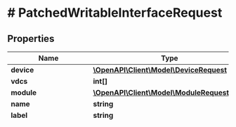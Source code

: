 # # PatchedWritableInterfaceRequest

## Properties

Name | Type | Description | Notes
------------ | ------------- | ------------- | -------------
**device** | [**\OpenAPI\Client\Model\DeviceRequest**](DeviceRequest.md) |  | [optional]
**vdcs** | **int[]** |  | [optional]
**module** | [**\OpenAPI\Client\Model\ModuleRequest**](ModuleRequest.md) |  | [optional]
**name** | **string** |  | [optional]
**label** | **string** | Physical label | [optional]
**type** | **string** | * &#x60;virtual&#x60; - Virtual * &#x60;bridge&#x60; - Bridge * &#x60;lag&#x60; - Link Aggregation Group (LAG) * &#x60;100base-fx&#x60; - 100BASE-FX (10/100ME FIBER) * &#x60;100base-lfx&#x60; - 100BASE-LFX (10/100ME FIBER) * &#x60;100base-tx&#x60; - 100BASE-TX (10/100ME) * &#x60;100base-t1&#x60; - 100BASE-T1 (10/100ME Single Pair) * &#x60;1000base-t&#x60; - 1000BASE-T (1GE) * &#x60;1000base-tx&#x60; - 1000BASE-TX (1GE) * &#x60;2.5gbase-t&#x60; - 2.5GBASE-T (2.5GE) * &#x60;5gbase-t&#x60; - 5GBASE-T (5GE) * &#x60;10gbase-t&#x60; - 10GBASE-T (10GE) * &#x60;10gbase-cx4&#x60; - 10GBASE-CX4 (10GE) * &#x60;1000base-x-gbic&#x60; - GBIC (1GE) * &#x60;1000base-x-sfp&#x60; - SFP (1GE) * &#x60;10gbase-x-sfpp&#x60; - SFP+ (10GE) * &#x60;10gbase-x-xfp&#x60; - XFP (10GE) * &#x60;10gbase-x-xenpak&#x60; - XENPAK (10GE) * &#x60;10gbase-x-x2&#x60; - X2 (10GE) * &#x60;25gbase-x-sfp28&#x60; - SFP28 (25GE) * &#x60;50gbase-x-sfp56&#x60; - SFP56 (50GE) * &#x60;40gbase-x-qsfpp&#x60; - QSFP+ (40GE) * &#x60;50gbase-x-sfp28&#x60; - QSFP28 (50GE) * &#x60;100gbase-x-cfp&#x60; - CFP (100GE) * &#x60;100gbase-x-cfp2&#x60; - CFP2 (100GE) * &#x60;200gbase-x-cfp2&#x60; - CFP2 (200GE) * &#x60;400gbase-x-cfp2&#x60; - CFP2 (400GE) * &#x60;100gbase-x-cfp4&#x60; - CFP4 (100GE) * &#x60;100gbase-x-cxp&#x60; - CXP (100GE) * &#x60;100gbase-x-cpak&#x60; - Cisco CPAK (100GE) * &#x60;100gbase-x-dsfp&#x60; - DSFP (100GE) * &#x60;100gbase-x-sfpdd&#x60; - SFP-DD (100GE) * &#x60;100gbase-x-qsfp28&#x60; - QSFP28 (100GE) * &#x60;100gbase-x-qsfpdd&#x60; - QSFP-DD (100GE) * &#x60;200gbase-x-qsfp56&#x60; - QSFP56 (200GE) * &#x60;200gbase-x-qsfpdd&#x60; - QSFP-DD (200GE) * &#x60;400gbase-x-qsfp112&#x60; - QSFP112 (400GE) * &#x60;400gbase-x-qsfpdd&#x60; - QSFP-DD (400GE) * &#x60;400gbase-x-osfp&#x60; - OSFP (400GE) * &#x60;400gbase-x-osfp-rhs&#x60; - OSFP-RHS (400GE) * &#x60;400gbase-x-cdfp&#x60; - CDFP (400GE) * &#x60;400gbase-x-cfp8&#x60; - CPF8 (400GE) * &#x60;800gbase-x-qsfpdd&#x60; - QSFP-DD (800GE) * &#x60;800gbase-x-osfp&#x60; - OSFP (800GE) * &#x60;1000base-kx&#x60; - 1000BASE-KX (1GE) * &#x60;2.5gbase-kx&#x60; - 2.5GBASE-KX (2.5GE) * &#x60;5gbase-kr&#x60; - 5GBASE-KR (5GE) * &#x60;10gbase-kr&#x60; - 10GBASE-KR (10GE) * &#x60;10gbase-kx4&#x60; - 10GBASE-KX4 (10GE) * &#x60;25gbase-kr&#x60; - 25GBASE-KR (25GE) * &#x60;40gbase-kr4&#x60; - 40GBASE-KR4 (40GE) * &#x60;50gbase-kr&#x60; - 50GBASE-KR (50GE) * &#x60;100gbase-kp4&#x60; - 100GBASE-KP4 (100GE) * &#x60;100gbase-kr2&#x60; - 100GBASE-KR2 (100GE) * &#x60;100gbase-kr4&#x60; - 100GBASE-KR4 (100GE) * &#x60;ieee802.11a&#x60; - IEEE 802.11a * &#x60;ieee802.11g&#x60; - IEEE 802.11b/g * &#x60;ieee802.11n&#x60; - IEEE 802.11n * &#x60;ieee802.11ac&#x60; - IEEE 802.11ac * &#x60;ieee802.11ad&#x60; - IEEE 802.11ad * &#x60;ieee802.11ax&#x60; - IEEE 802.11ax * &#x60;ieee802.11ay&#x60; - IEEE 802.11ay * &#x60;ieee802.15.1&#x60; - IEEE 802.15.1 (Bluetooth) * &#x60;other-wireless&#x60; - Other (Wireless) * &#x60;gsm&#x60; - GSM * &#x60;cdma&#x60; - CDMA * &#x60;lte&#x60; - LTE * &#x60;4g&#x60; - 4G * &#x60;5g&#x60; - 5G * &#x60;sonet-oc3&#x60; - OC-3/STM-1 * &#x60;sonet-oc12&#x60; - OC-12/STM-4 * &#x60;sonet-oc48&#x60; - OC-48/STM-16 * &#x60;sonet-oc192&#x60; - OC-192/STM-64 * &#x60;sonet-oc768&#x60; - OC-768/STM-256 * &#x60;sonet-oc1920&#x60; - OC-1920/STM-640 * &#x60;sonet-oc3840&#x60; - OC-3840/STM-1234 * &#x60;1gfc-sfp&#x60; - SFP (1GFC) * &#x60;2gfc-sfp&#x60; - SFP (2GFC) * &#x60;4gfc-sfp&#x60; - SFP (4GFC) * &#x60;8gfc-sfpp&#x60; - SFP+ (8GFC) * &#x60;16gfc-sfpp&#x60; - SFP+ (16GFC) * &#x60;32gfc-sfp28&#x60; - SFP28 (32GFC) * &#x60;32gfc-sfpp&#x60; - SFP+ (32GFC) * &#x60;64gfc-qsfpp&#x60; - QSFP+ (64GFC) * &#x60;64gfc-sfpdd&#x60; - SFP-DD (64GFC) * &#x60;64gfc-sfpp&#x60; - SFP+ (64GFC) * &#x60;128gfc-qsfp28&#x60; - QSFP28 (128GFC) * &#x60;infiniband-sdr&#x60; - SDR (2 Gbps) * &#x60;infiniband-ddr&#x60; - DDR (4 Gbps) * &#x60;infiniband-qdr&#x60; - QDR (8 Gbps) * &#x60;infiniband-fdr10&#x60; - FDR10 (10 Gbps) * &#x60;infiniband-fdr&#x60; - FDR (13.5 Gbps) * &#x60;infiniband-edr&#x60; - EDR (25 Gbps) * &#x60;infiniband-hdr&#x60; - HDR (50 Gbps) * &#x60;infiniband-ndr&#x60; - NDR (100 Gbps) * &#x60;infiniband-xdr&#x60; - XDR (250 Gbps) * &#x60;t1&#x60; - T1 (1.544 Mbps) * &#x60;e1&#x60; - E1 (2.048 Mbps) * &#x60;t3&#x60; - T3 (45 Mbps) * &#x60;e3&#x60; - E3 (34 Mbps) * &#x60;xdsl&#x60; - xDSL * &#x60;docsis&#x60; - DOCSIS * &#x60;bpon&#x60; - BPON (622 Mbps / 155 Mbps) * &#x60;epon&#x60; - EPON (1 Gbps) * &#x60;10g-epon&#x60; - 10G-EPON (10 Gbps) * &#x60;gpon&#x60; - GPON (2.5 Gbps / 1.25 Gbps) * &#x60;xg-pon&#x60; - XG-PON (10 Gbps / 2.5 Gbps) * &#x60;xgs-pon&#x60; - XGS-PON (10 Gbps) * &#x60;ng-pon2&#x60; - NG-PON2 (TWDM-PON) (4x10 Gbps) * &#x60;25g-pon&#x60; - 25G-PON (25 Gbps) * &#x60;50g-pon&#x60; - 50G-PON (50 Gbps) * &#x60;cisco-stackwise&#x60; - Cisco StackWise * &#x60;cisco-stackwise-plus&#x60; - Cisco StackWise Plus * &#x60;cisco-flexstack&#x60; - Cisco FlexStack * &#x60;cisco-flexstack-plus&#x60; - Cisco FlexStack Plus * &#x60;cisco-stackwise-80&#x60; - Cisco StackWise-80 * &#x60;cisco-stackwise-160&#x60; - Cisco StackWise-160 * &#x60;cisco-stackwise-320&#x60; - Cisco StackWise-320 * &#x60;cisco-stackwise-480&#x60; - Cisco StackWise-480 * &#x60;cisco-stackwise-1t&#x60; - Cisco StackWise-1T * &#x60;juniper-vcp&#x60; - Juniper VCP * &#x60;extreme-summitstack&#x60; - Extreme SummitStack * &#x60;extreme-summitstack-128&#x60; - Extreme SummitStack-128 * &#x60;extreme-summitstack-256&#x60; - Extreme SummitStack-256 * &#x60;extreme-summitstack-512&#x60; - Extreme SummitStack-512 * &#x60;other&#x60; - Other | [optional]
**enabled** | **bool** |  | [optional]
**parent** | **int** |  | [optional]
**bridge** | **int** |  | [optional]
**lag** | **int** |  | [optional]
**mtu** | **int** |  | [optional]
**mac_address** | **string** |  | [optional]
**speed** | **int** |  | [optional]
**duplex** | **string** | * &#x60;half&#x60; - Half * &#x60;full&#x60; - Full * &#x60;auto&#x60; - Auto | [optional]
**wwn** | **string** |  | [optional]
**mgmt_only** | **bool** | This interface is used only for out-of-band management | [optional]
**description** | **string** |  | [optional]
**mode** | **string** | IEEE 802.1Q tagging strategy  * &#x60;access&#x60; - Access * &#x60;tagged&#x60; - Tagged * &#x60;tagged-all&#x60; - Tagged (All) | [optional]
**rf_role** | **string** | * &#x60;ap&#x60; - Access point * &#x60;station&#x60; - Station | [optional]
**rf_channel** | **string** | * &#x60;2.4g-1-2412-22&#x60; - 1 (2412 MHz) * &#x60;2.4g-2-2417-22&#x60; - 2 (2417 MHz) * &#x60;2.4g-3-2422-22&#x60; - 3 (2422 MHz) * &#x60;2.4g-4-2427-22&#x60; - 4 (2427 MHz) * &#x60;2.4g-5-2432-22&#x60; - 5 (2432 MHz) * &#x60;2.4g-6-2437-22&#x60; - 6 (2437 MHz) * &#x60;2.4g-7-2442-22&#x60; - 7 (2442 MHz) * &#x60;2.4g-8-2447-22&#x60; - 8 (2447 MHz) * &#x60;2.4g-9-2452-22&#x60; - 9 (2452 MHz) * &#x60;2.4g-10-2457-22&#x60; - 10 (2457 MHz) * &#x60;2.4g-11-2462-22&#x60; - 11 (2462 MHz) * &#x60;2.4g-12-2467-22&#x60; - 12 (2467 MHz) * &#x60;2.4g-13-2472-22&#x60; - 13 (2472 MHz) * &#x60;5g-32-5160-20&#x60; - 32 (5160/20 MHz) * &#x60;5g-34-5170-40&#x60; - 34 (5170/40 MHz) * &#x60;5g-36-5180-20&#x60; - 36 (5180/20 MHz) * &#x60;5g-38-5190-40&#x60; - 38 (5190/40 MHz) * &#x60;5g-40-5200-20&#x60; - 40 (5200/20 MHz) * &#x60;5g-42-5210-80&#x60; - 42 (5210/80 MHz) * &#x60;5g-44-5220-20&#x60; - 44 (5220/20 MHz) * &#x60;5g-46-5230-40&#x60; - 46 (5230/40 MHz) * &#x60;5g-48-5240-20&#x60; - 48 (5240/20 MHz) * &#x60;5g-50-5250-160&#x60; - 50 (5250/160 MHz) * &#x60;5g-52-5260-20&#x60; - 52 (5260/20 MHz) * &#x60;5g-54-5270-40&#x60; - 54 (5270/40 MHz) * &#x60;5g-56-5280-20&#x60; - 56 (5280/20 MHz) * &#x60;5g-58-5290-80&#x60; - 58 (5290/80 MHz) * &#x60;5g-60-5300-20&#x60; - 60 (5300/20 MHz) * &#x60;5g-62-5310-40&#x60; - 62 (5310/40 MHz) * &#x60;5g-64-5320-20&#x60; - 64 (5320/20 MHz) * &#x60;5g-100-5500-20&#x60; - 100 (5500/20 MHz) * &#x60;5g-102-5510-40&#x60; - 102 (5510/40 MHz) * &#x60;5g-104-5520-20&#x60; - 104 (5520/20 MHz) * &#x60;5g-106-5530-80&#x60; - 106 (5530/80 MHz) * &#x60;5g-108-5540-20&#x60; - 108 (5540/20 MHz) * &#x60;5g-110-5550-40&#x60; - 110 (5550/40 MHz) * &#x60;5g-112-5560-20&#x60; - 112 (5560/20 MHz) * &#x60;5g-114-5570-160&#x60; - 114 (5570/160 MHz) * &#x60;5g-116-5580-20&#x60; - 116 (5580/20 MHz) * &#x60;5g-118-5590-40&#x60; - 118 (5590/40 MHz) * &#x60;5g-120-5600-20&#x60; - 120 (5600/20 MHz) * &#x60;5g-122-5610-80&#x60; - 122 (5610/80 MHz) * &#x60;5g-124-5620-20&#x60; - 124 (5620/20 MHz) * &#x60;5g-126-5630-40&#x60; - 126 (5630/40 MHz) * &#x60;5g-128-5640-20&#x60; - 128 (5640/20 MHz) * &#x60;5g-132-5660-20&#x60; - 132 (5660/20 MHz) * &#x60;5g-134-5670-40&#x60; - 134 (5670/40 MHz) * &#x60;5g-136-5680-20&#x60; - 136 (5680/20 MHz) * &#x60;5g-138-5690-80&#x60; - 138 (5690/80 MHz) * &#x60;5g-140-5700-20&#x60; - 140 (5700/20 MHz) * &#x60;5g-142-5710-40&#x60; - 142 (5710/40 MHz) * &#x60;5g-144-5720-20&#x60; - 144 (5720/20 MHz) * &#x60;5g-149-5745-20&#x60; - 149 (5745/20 MHz) * &#x60;5g-151-5755-40&#x60; - 151 (5755/40 MHz) * &#x60;5g-153-5765-20&#x60; - 153 (5765/20 MHz) * &#x60;5g-155-5775-80&#x60; - 155 (5775/80 MHz) * &#x60;5g-157-5785-20&#x60; - 157 (5785/20 MHz) * &#x60;5g-159-5795-40&#x60; - 159 (5795/40 MHz) * &#x60;5g-161-5805-20&#x60; - 161 (5805/20 MHz) * &#x60;5g-163-5815-160&#x60; - 163 (5815/160 MHz) * &#x60;5g-165-5825-20&#x60; - 165 (5825/20 MHz) * &#x60;5g-167-5835-40&#x60; - 167 (5835/40 MHz) * &#x60;5g-169-5845-20&#x60; - 169 (5845/20 MHz) * &#x60;5g-171-5855-80&#x60; - 171 (5855/80 MHz) * &#x60;5g-173-5865-20&#x60; - 173 (5865/20 MHz) * &#x60;5g-175-5875-40&#x60; - 175 (5875/40 MHz) * &#x60;5g-177-5885-20&#x60; - 177 (5885/20 MHz) * &#x60;6g-1-5955-20&#x60; - 1 (5955/20 MHz) * &#x60;6g-3-5965-40&#x60; - 3 (5965/40 MHz) * &#x60;6g-5-5975-20&#x60; - 5 (5975/20 MHz) * &#x60;6g-7-5985-80&#x60; - 7 (5985/80 MHz) * &#x60;6g-9-5995-20&#x60; - 9 (5995/20 MHz) * &#x60;6g-11-6005-40&#x60; - 11 (6005/40 MHz) * &#x60;6g-13-6015-20&#x60; - 13 (6015/20 MHz) * &#x60;6g-15-6025-160&#x60; - 15 (6025/160 MHz) * &#x60;6g-17-6035-20&#x60; - 17 (6035/20 MHz) * &#x60;6g-19-6045-40&#x60; - 19 (6045/40 MHz) * &#x60;6g-21-6055-20&#x60; - 21 (6055/20 MHz) * &#x60;6g-23-6065-80&#x60; - 23 (6065/80 MHz) * &#x60;6g-25-6075-20&#x60; - 25 (6075/20 MHz) * &#x60;6g-27-6085-40&#x60; - 27 (6085/40 MHz) * &#x60;6g-29-6095-20&#x60; - 29 (6095/20 MHz) * &#x60;6g-31-6105-320&#x60; - 31 (6105/320 MHz) * &#x60;6g-33-6115-20&#x60; - 33 (6115/20 MHz) * &#x60;6g-35-6125-40&#x60; - 35 (6125/40 MHz) * &#x60;6g-37-6135-20&#x60; - 37 (6135/20 MHz) * &#x60;6g-39-6145-80&#x60; - 39 (6145/80 MHz) * &#x60;6g-41-6155-20&#x60; - 41 (6155/20 MHz) * &#x60;6g-43-6165-40&#x60; - 43 (6165/40 MHz) * &#x60;6g-45-6175-20&#x60; - 45 (6175/20 MHz) * &#x60;6g-47-6185-160&#x60; - 47 (6185/160 MHz) * &#x60;6g-49-6195-20&#x60; - 49 (6195/20 MHz) * &#x60;6g-51-6205-40&#x60; - 51 (6205/40 MHz) * &#x60;6g-53-6215-20&#x60; - 53 (6215/20 MHz) * &#x60;6g-55-6225-80&#x60; - 55 (6225/80 MHz) * &#x60;6g-57-6235-20&#x60; - 57 (6235/20 MHz) * &#x60;6g-59-6245-40&#x60; - 59 (6245/40 MHz) * &#x60;6g-61-6255-20&#x60; - 61 (6255/20 MHz) * &#x60;6g-65-6275-20&#x60; - 65 (6275/20 MHz) * &#x60;6g-67-6285-40&#x60; - 67 (6285/40 MHz) * &#x60;6g-69-6295-20&#x60; - 69 (6295/20 MHz) * &#x60;6g-71-6305-80&#x60; - 71 (6305/80 MHz) * &#x60;6g-73-6315-20&#x60; - 73 (6315/20 MHz) * &#x60;6g-75-6325-40&#x60; - 75 (6325/40 MHz) * &#x60;6g-77-6335-20&#x60; - 77 (6335/20 MHz) * &#x60;6g-79-6345-160&#x60; - 79 (6345/160 MHz) * &#x60;6g-81-6355-20&#x60; - 81 (6355/20 MHz) * &#x60;6g-83-6365-40&#x60; - 83 (6365/40 MHz) * &#x60;6g-85-6375-20&#x60; - 85 (6375/20 MHz) * &#x60;6g-87-6385-80&#x60; - 87 (6385/80 MHz) * &#x60;6g-89-6395-20&#x60; - 89 (6395/20 MHz) * &#x60;6g-91-6405-40&#x60; - 91 (6405/40 MHz) * &#x60;6g-93-6415-20&#x60; - 93 (6415/20 MHz) * &#x60;6g-95-6425-320&#x60; - 95 (6425/320 MHz) * &#x60;6g-97-6435-20&#x60; - 97 (6435/20 MHz) * &#x60;6g-99-6445-40&#x60; - 99 (6445/40 MHz) * &#x60;6g-101-6455-20&#x60; - 101 (6455/20 MHz) * &#x60;6g-103-6465-80&#x60; - 103 (6465/80 MHz) * &#x60;6g-105-6475-20&#x60; - 105 (6475/20 MHz) * &#x60;6g-107-6485-40&#x60; - 107 (6485/40 MHz) * &#x60;6g-109-6495-20&#x60; - 109 (6495/20 MHz) * &#x60;6g-111-6505-160&#x60; - 111 (6505/160 MHz) * &#x60;6g-113-6515-20&#x60; - 113 (6515/20 MHz) * &#x60;6g-115-6525-40&#x60; - 115 (6525/40 MHz) * &#x60;6g-117-6535-20&#x60; - 117 (6535/20 MHz) * &#x60;6g-119-6545-80&#x60; - 119 (6545/80 MHz) * &#x60;6g-121-6555-20&#x60; - 121 (6555/20 MHz) * &#x60;6g-123-6565-40&#x60; - 123 (6565/40 MHz) * &#x60;6g-125-6575-20&#x60; - 125 (6575/20 MHz) * &#x60;6g-129-6595-20&#x60; - 129 (6595/20 MHz) * &#x60;6g-131-6605-40&#x60; - 131 (6605/40 MHz) * &#x60;6g-133-6615-20&#x60; - 133 (6615/20 MHz) * &#x60;6g-135-6625-80&#x60; - 135 (6625/80 MHz) * &#x60;6g-137-6635-20&#x60; - 137 (6635/20 MHz) * &#x60;6g-139-6645-40&#x60; - 139 (6645/40 MHz) * &#x60;6g-141-6655-20&#x60; - 141 (6655/20 MHz) * &#x60;6g-143-6665-160&#x60; - 143 (6665/160 MHz) * &#x60;6g-145-6675-20&#x60; - 145 (6675/20 MHz) * &#x60;6g-147-6685-40&#x60; - 147 (6685/40 MHz) * &#x60;6g-149-6695-20&#x60; - 149 (6695/20 MHz) * &#x60;6g-151-6705-80&#x60; - 151 (6705/80 MHz) * &#x60;6g-153-6715-20&#x60; - 153 (6715/20 MHz) * &#x60;6g-155-6725-40&#x60; - 155 (6725/40 MHz) * &#x60;6g-157-6735-20&#x60; - 157 (6735/20 MHz) * &#x60;6g-159-6745-320&#x60; - 159 (6745/320 MHz) * &#x60;6g-161-6755-20&#x60; - 161 (6755/20 MHz) * &#x60;6g-163-6765-40&#x60; - 163 (6765/40 MHz) * &#x60;6g-165-6775-20&#x60; - 165 (6775/20 MHz) * &#x60;6g-167-6785-80&#x60; - 167 (6785/80 MHz) * &#x60;6g-169-6795-20&#x60; - 169 (6795/20 MHz) * &#x60;6g-171-6805-40&#x60; - 171 (6805/40 MHz) * &#x60;6g-173-6815-20&#x60; - 173 (6815/20 MHz) * &#x60;6g-175-6825-160&#x60; - 175 (6825/160 MHz) * &#x60;6g-177-6835-20&#x60; - 177 (6835/20 MHz) * &#x60;6g-179-6845-40&#x60; - 179 (6845/40 MHz) * &#x60;6g-181-6855-20&#x60; - 181 (6855/20 MHz) * &#x60;6g-183-6865-80&#x60; - 183 (6865/80 MHz) * &#x60;6g-185-6875-20&#x60; - 185 (6875/20 MHz) * &#x60;6g-187-6885-40&#x60; - 187 (6885/40 MHz) * &#x60;6g-189-6895-20&#x60; - 189 (6895/20 MHz) * &#x60;6g-193-6915-20&#x60; - 193 (6915/20 MHz) * &#x60;6g-195-6925-40&#x60; - 195 (6925/40 MHz) * &#x60;6g-197-6935-20&#x60; - 197 (6935/20 MHz) * &#x60;6g-199-6945-80&#x60; - 199 (6945/80 MHz) * &#x60;6g-201-6955-20&#x60; - 201 (6955/20 MHz) * &#x60;6g-203-6965-40&#x60; - 203 (6965/40 MHz) * &#x60;6g-205-6975-20&#x60; - 205 (6975/20 MHz) * &#x60;6g-207-6985-160&#x60; - 207 (6985/160 MHz) * &#x60;6g-209-6995-20&#x60; - 209 (6995/20 MHz) * &#x60;6g-211-7005-40&#x60; - 211 (7005/40 MHz) * &#x60;6g-213-7015-20&#x60; - 213 (7015/20 MHz) * &#x60;6g-215-7025-80&#x60; - 215 (7025/80 MHz) * &#x60;6g-217-7035-20&#x60; - 217 (7035/20 MHz) * &#x60;6g-219-7045-40&#x60; - 219 (7045/40 MHz) * &#x60;6g-221-7055-20&#x60; - 221 (7055/20 MHz) * &#x60;6g-225-7075-20&#x60; - 225 (7075/20 MHz) * &#x60;6g-227-7085-40&#x60; - 227 (7085/40 MHz) * &#x60;6g-229-7095-20&#x60; - 229 (7095/20 MHz) * &#x60;6g-233-7115-20&#x60; - 233 (7115/20 MHz) * &#x60;60g-1-58320-2160&#x60; - 1 (58.32/2.16 GHz) * &#x60;60g-2-60480-2160&#x60; - 2 (60.48/2.16 GHz) * &#x60;60g-3-62640-2160&#x60; - 3 (62.64/2.16 GHz) * &#x60;60g-4-64800-2160&#x60; - 4 (64.80/2.16 GHz) * &#x60;60g-5-66960-2160&#x60; - 5 (66.96/2.16 GHz) * &#x60;60g-6-69120-2160&#x60; - 6 (69.12/2.16 GHz) * &#x60;60g-9-59400-4320&#x60; - 9 (59.40/4.32 GHz) * &#x60;60g-10-61560-4320&#x60; - 10 (61.56/4.32 GHz) * &#x60;60g-11-63720-4320&#x60; - 11 (63.72/4.32 GHz) * &#x60;60g-12-65880-4320&#x60; - 12 (65.88/4.32 GHz) * &#x60;60g-13-68040-4320&#x60; - 13 (68.04/4.32 GHz) * &#x60;60g-17-60480-6480&#x60; - 17 (60.48/6.48 GHz) * &#x60;60g-18-62640-6480&#x60; - 18 (62.64/6.48 GHz) * &#x60;60g-19-64800-6480&#x60; - 19 (64.80/6.48 GHz) * &#x60;60g-20-66960-6480&#x60; - 20 (66.96/6.48 GHz) * &#x60;60g-25-61560-6480&#x60; - 25 (61.56/8.64 GHz) * &#x60;60g-26-63720-6480&#x60; - 26 (63.72/8.64 GHz) * &#x60;60g-27-65880-6480&#x60; - 27 (65.88/8.64 GHz) | [optional]
**poe_mode** | **string** | * &#x60;pd&#x60; - PD * &#x60;pse&#x60; - PSE | [optional]
**poe_type** | **string** | * &#x60;type1-ieee802.3af&#x60; - 802.3af (Type 1) * &#x60;type2-ieee802.3at&#x60; - 802.3at (Type 2) * &#x60;type3-ieee802.3bt&#x60; - 802.3bt (Type 3) * &#x60;type4-ieee802.3bt&#x60; - 802.3bt (Type 4) * &#x60;passive-24v-2pair&#x60; - Passive 24V (2-pair) * &#x60;passive-24v-4pair&#x60; - Passive 24V (4-pair) * &#x60;passive-48v-2pair&#x60; - Passive 48V (2-pair) * &#x60;passive-48v-4pair&#x60; - Passive 48V (4-pair) | [optional]
**rf_channel_frequency** | **float** | Populated by selected channel (if set) | [optional]
**rf_channel_width** | **float** | Populated by selected channel (if set) | [optional]
**tx_power** | **int** |  | [optional]
**untagged_vlan** | [**\OpenAPI\Client\Model\VLANRequest**](VLANRequest.md) |  | [optional]
**tagged_vlans** | **int[]** |  | [optional]
**mark_connected** | **bool** | Treat as if a cable is connected | [optional]
**wireless_lans** | **int[]** |  | [optional]
**vrf** | [**\OpenAPI\Client\Model\VRFRequest**](VRFRequest.md) |  | [optional]
**tags** | [**\OpenAPI\Client\Model\NestedTagRequest[]**](NestedTagRequest.md) |  | [optional]
**custom_fields** | **array<string,mixed>** |  | [optional]

[[Back to Model list]](../../README.md#models) [[Back to API list]](../../README.md#endpoints) [[Back to README]](../../README.md)
